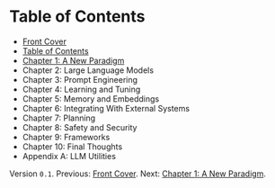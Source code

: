 # Table of Contents

* [Front Cover](./index.html)
* [Table of Contents](./table-of-contents.html)
* [Chapter 1: A New Paradigm](./a-new-paradigm.html)
* Chapter 2: Large Language Models
* Chapter 3: Prompt Engineering
* Chapter 4: Learning and Tuning
* Chapter 5: Memory and Embeddings
* Chapter 6: Integrating With External Systems
* Chapter 7: Planning
* Chapter 8: Safety and Security
* Chapter 9: Frameworks
* Chapter 10: Final Thoughts
* Appendix A: LLM Utilities

Version `0.1`. Previous: [Front Cover](./index.html). Next: [Chapter 1: A New Paradigm](./a-new-paradigm.html).
